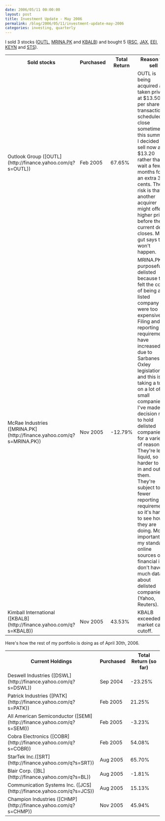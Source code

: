 ```yaml
---
date: 2006/05/11 00:00:00
layout: post
title: Investment Update - May 2006
permalink: /blog/2006/05/11/investment-update-may-2006
categories: investing, quarterly
---
```


I sold 3 stocks ([OUTL](http://finance.yahoo.com/q?s=OUTL), [MRINA.PK](http://finance.yahoo.com/q?s=MRINA.PK) and [KBALB](http://finance.yahoo.com/q?s=KBALB)) and bought 5 ([RSC](http://finance.yahoo.com/q?s=RSC), [JAX](http://finance.yahoo.com/q?s=JAX), [EEI](http://finance.yahoo.com/q?s=EEI), [KEYN](http://finance.yahoo.com/q?s=KEYN) and [STS](http://finance.yahoo.com/q?s=STS)).

<table cellspacing="0" summary="Stocks I sold this quarter."> <tr> <th>Sold stocks</th>  <th>Purchased</th>  <th>Total Return</th> <th>Reason for sell</th> </tr>  <tr class="list-odd"> <td>Outlook Group ([OUTL](http://finance.yahoo.com/q?s=OUTL))</td>   <td>Feb 2005</td>  <td>67.65%</td> <td>OUTL is being acquired and taken private at $13.50 per share in a transaction scheduled to close sometime this summer. I decided to sell now at $13.20 rather than wait a few months for an extra 30 cents. The risk is that another acquirer might offer a higher price before the current deal closes. My gut says that won't happen.</td> </tr>  <tr class="list-even"> <td>McRae Industries ([MRINA.PK](http://finance.yahoo.com/q?s=MRINA.PK))</td>   <td>Nov 2005</td>  <td>-12.79%</td> <td>MRINA.PK purposefully delisted because they felt the costs of being a listed company were too expensive. Filing and reporting requirements have increased due to Sarbanes-Oxley legislation and this is taking a toll on a lot of small companies. I've made the decision not to hold delisted companies for a variety of reasons. They're less liquid, so it's harder to get in and out of them. They're subject to fewer reporting requirements, so it's harder to see how they are doing. Most importantly, my standard online sources of financial info don't have much data about delisted companies (Yahoo, Reuters). </td> </tr>  <tr class="list-odd"> <td>Kimball International ([KBALB](http://finance.yahoo.com/q?s=KBALB))</td>   <td>Nov 2005</td>  <td>43.53%</td> <td>KBALB exceeded my market cap cutoff.</td> </tr>  </table>

Here's how the rest of my portfolio is doing as of April 30th, 2006.

<table cellspacing="0" summary="Stocks I currently own."> <tr> <th>Current Holdings</th>  <th>Purchased</th>  <th>Total Return (so far)</th> </tr>  <tr class="list-odd"> <td>Deswell Industries ([DSWL](http://finance.yahoo.com/q?s=DSWL))</td>  <td>Sep 2004</td>  <td>-23.25%</td> </tr>  <tr class="list-even"> <td>Patrick Industries ([PATK](http://finance.yahoo.com/q?s=PATK))</td>  <td>Feb 2005</td>  <td>21.25%</td> </tr>  <tr class="list-odd"> <td>All American Semiconductor ([SEMI](http://finance.yahoo.com/q?s=SEMI))</td>  <td>Feb 2005</td> <td>-3.23%</td> </tr>  <tr class="list-even"> <td>Cobra Electronics ([COBR](http://finance.yahoo.com/q?s=COBR))</td>  <td>Feb 2005</td>  <td>54.08%</td> </tr>  <tr class="list-odd"> <td>StarTek Inc.([SRT](http://finance.yahoo.com/q?s=SRT))</td>  <td>Aug 2005</td>  <td>65.70%</td> </tr>  <tr class="list-even"> <td>Blair Corp. ([BL](http://finance.yahoo.com/q?s=BL))</td>  <td>Aug 2005</td>  <td>-1.81%</td> </tr>  <tr class="list-odd"> <td>Communication Systems Inc. ([JCS](http://finance.yahoo.com/q?s=JCS))</td>  <td>Aug 2005</td>  <td>15.13%</td> </tr>  <tr class="list-even"> <td>Champion Industries ([CHMP](http://finance.yahoo.com/q?s=CHMP))</td> <td>Nov 2005</td>  <td>45.94%</td> </tr>  </table>